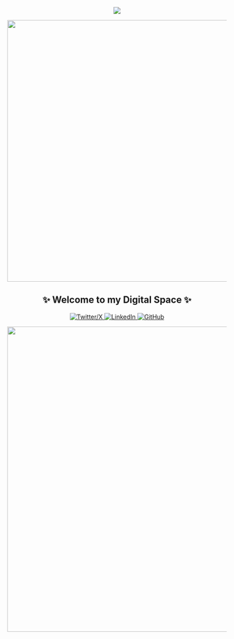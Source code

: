 <!-- Animated Header -->
<p align="center">
  <img src="https://capsule-render.vercel.app/api?type=waving&color=0:000000,50:132278,100:808080&height=200&section=header&text=Eda%20Şahin&fontSize=70&fontColor=ffffff&animation=fadeIn&fontAlignY=35&desc=CompEng%20Student%20&descAlignY=55&descSize=20"/>
</p>
<!-- Decorative GIF -->
<p align="center">
  <img src="https://media.tenor.com/xUNစ61tKO4AAAAC/divider-black.gif" width="600"/>
</p>
<!-- Welcome Message -->
<h2 align="center">✨ Welcome to my Digital Space ✨</h2>
<!-- Social Media Links -->
<p align="center">
  <a href="https://twitter.com/xid33n">
    <img src="https://img.shields.io/badge/X-000000?style=for-the-badge&logo=x&logoColor=white" alt="Twitter/X"/>
  </a>
  <a href="https://linkedin.com/in/eda-şahin-a547a8295">
    <img src="https://img.shields.io/badge/LinkedIn-132278?style=for-the-badge&logo=linkedin&logoColor=white" alt="LinkedIn"/>
  </a>
  <a href="https://github.com/edashn">
    <img src="https://img.shields.io/badge/GitHub-808080?style=for-the-badge&logo=github&logoColor=white" alt="GitHub"/>
  </a>
</p>
<!-- Decorative Line -->
<p align="center">
  <img src="https://user-images.githubusercontent.com/74038190/212284100-561aa473-3905-4a80-b561-0d28506553ee.gif" width="700"/>
</p>
